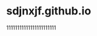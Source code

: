 # sdjnxjf.github.io
<html>
  <title>
    网站
  </title>
  <body>
    11111111111111111111111
  </body>
</html>
